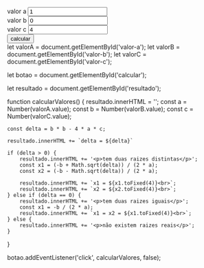 <!DOCTYPE html>
<html lang="pt-br">

<head>
    <meta charset="UTF-8">
    <meta http-equiv="X-UA-Compatible" content="IE=edge">
    <meta name="viewport" content="width=device-width, initial-scale=1.0">
    <title>Document</title>
</head>

<body>
    valor a
    <input type="number" id="valor-a" value="1"><br>
    valor b
    <input type="number" id="valor-b" value="0"><br>
    valor c
    <input type="number" id="valor-c" value="4"><br>
    <button type="submit" id="calcular">calcular</button>
    <div id="resultado"></div>
    <script src="script.js"></script>
</body>

</html>
let valorA = document.getElementById('valor-a');
let valorB = document.getElementById('valor-b');
let valorC = document.getElementById('valor-c');

let botao = document.getElementById('calcular');

let resultado = document.getElementById('resultado');

function calcularValores() {
    resultado.innerHTML = '';
    const a = Number(valorA.value);
    const b = Number(valorB.value);
    const c = Number(valorC.value);

    const delta = b * b - 4 * a * c;

    resultado.innerHTML += `delta = ${delta}`

    if (delta > 0) {
        resultado.innerHTML += '<p>tem duas raizes distintas</p>';
        const x1 = (-b + Math.sqrt(delta)) / (2 * a);
        const x2 = (-b - Math.sqrt(delta)) / (2 * a);

        resultado.innerHTML += `x1 = ${x1.toFixed(4)}<br>`;
        resultado.innerHTML += `x2 = ${x2.toFixed(4)}<br>`;
    } else if (delta == 0) {
        resultado.innerHTML += '<p>tem duas raizes iguais</p>';
        const x1 = -b / (2 * a);
        resultado.innerHTML += `x1 = x2 = ${x1.toFixed(4)}<br>`;
    } else {
        resultado.innerHTML += '<p>não existem raizes reais</p>';
    }

}

botao.addEventListener('click', calcularValores, false);
